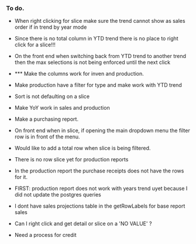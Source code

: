 ### To do.

- When right clicking for slice make sure the trend cannot show as sales order if in trend by year mode
- Since there is no total column in YTD trend there is no place to right click for a slice!!!

- On the front end when switching back from YTD trend to another trend then the max selections is not being enforced until the next click
- \*\*\* Make the columns work for inven and production.
- Make production have a filter for type and make work with YTD trend
- Sort is not defaulting on a slice
- Make YoY work in sales and production
- Make a purchasing report.
- On front end when in slice, if opening the main dropdown menu the filter row is in front of the menu.
- Would like to add a total row when slice is being filtered.
- There is no row slice yet for production reports
- In the production report the purchase receipts does not have the rows for it.

- FIRST: production report does not work with years trend uyet because I did not update the postgres queries
- I dont have sales projections table in the getRowLabels for base report sales
- Can I right click and get detail or slice on a 'NO VALUE' ?

- Need a process for credit
